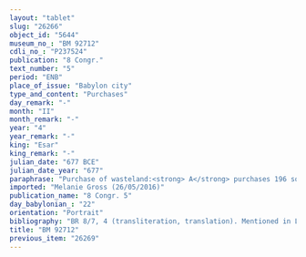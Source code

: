 ```yaml
---
layout: "tablet"
slug: "26266"
object_id: "5644"
museum_no_: "BM 92712"
cdli_no_: "P237524"
publication: "8 Congr."
text_number: "5"
period: "ENB"
place_of_issue: "Babylon city"
type_and_content: "Purchases"
day_remark: "-"
month: "II"
month_remark: "-"
year: "4"
year_remark: "-"
king: "Esar"
king_remark: "-"
julian_date: "677 BCE"
julian_date_year: "677"
paraphrase: "Purchase of wasteland:<strong> A</strong> purchases 196 square cubits (c. 48.96 m2; for the measuring unit <em>nikkas qan&ucirc;</em> see comment in San Nicolo 1951: 9) of wasteland (<em>eqlu ki&scaron;ubb&ucirc;</em>) for [x] amounts of silver from <strong>B</strong>. The sold land is located in the district (<em>erṣetu</em>) of the New Town inside of Babylon. Its upper side (in the west) borders on the wide street (<em>sūqu rap&scaron;u</em>), the thoroughfare (<em>mūtaqu</em>) of the god and the king, and its lower side (in the east) borders on the house of <strong>C</strong>. Its upper front (in the north) borders on the house of the buyer <strong>A</strong> and its lower front (in the south) on the passage (<em>mūṣ&ucirc;</em>) of <strong>C</strong>. Its upper and lower side each measure 28 cubits (14 m), its upper front 15 cubits (7.5 m) and its lower front 16.5 cubits (8.25 m). 8(+) witnesses and the scribe. Instead of a seal impression (<em>kunukku</em>), fingernail impression (<em>ṣupru</em>) of the seller.<br /> <br /> <strong>A</strong> = Ina-tē&scaron;&icirc;-ēṭir//[&hellip;] (forms probably part of the Basia family; see Nielsen 2011: 62, fn. 189); <strong>B</strong> = Marduk//Egibi; <strong>C</strong> = Nergal-ēṭir//Basia; Scribe = Marduk-&scaron;arrani//S&icirc;n-nāṣir"
imported: "Melanie Gross (26/05/2016)"
publication_name: "8 Congr. 5"
day_babylonian_: "22"
orientation: "Portrait"
bibliography: "BR 8/7, 4 (transliteration, translation). Mentioned in Landsberger 1965: 31; Nielsen 2011 passim."
title: "BM 92712"
previous_item: "26269"
---
```

